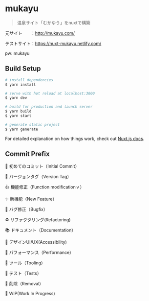 # mukayu

> 温泉サイト「むかゆう」をnuxtで構築

元サイト　　：http://mukayu.com/

テストサイト：https://nuxt-mukayu.netlify.com/

pw: mukayu

## Build Setup

``` bash
# install dependencies
$ yarn install

# serve with hot reload at localhost:3000
$ yarn dev

# build for production and launch server
$ yarn build
$ yarn start

# generate static project
$ yarn generate
```

For detailed explanation on how things work, check out [Nuxt.js docs](https://nuxtjs.org).

## Commit Prefix
:tada: 初めてのコミット（Initial Commit）

:bookmark: バージョンタグ（Version Tag）

:+1: 機能修正（Function modificationｖ）

:sparkles: 新機能（New Feature）

:bug: バグ修正（Bugfix）

:recycle: リファクタリング(Refactoring)

:books: ドキュメント（Documentation）

:art: デザインUI/UX(Accessibility)

:horse: パフォーマンス（Performance）

:wrench: ツール（Tooling）

:rotating_light: テスト（Tests）

:shower: 削除（Removal）

:construction: WIP(Work In Progress)
